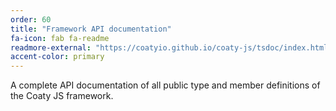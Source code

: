 ```yaml
---
order: 60
title: "Framework API documentation"
fa-icon: fab fa-readme
readmore-external: "https://coatyio.github.io/coaty-js/tsdoc/index.html"
accent-color: primary
---
```


A complete API documentation of all public type and member definitions of the
Coaty JS framework.
